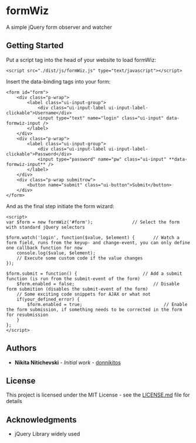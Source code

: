 # formWiz
A simple jQuery form observer and watcher

## Getting Started

Put a script tag into the head of your website to load formWiz:

	<script src="./dist/js/formWiz.js" type="text/javascript"></script>
	
Insert the data-binding tags into your form:

	<form id="form">
		<div class="p-wrap">
			<label class="ui-input-group">
				<div class="ui-input-label ui-input-label-clickable">Username</div>
				<input type="text" name="login" class="ui-input" data-formwiz-input />
			</label>
		</div>
		<div class="p-wrap">
			<label class="ui-input-group">
				<div class="ui-input-label ui-input-label-clickable">Password</div>
				<input type="password" name="pw" class="ui-input" **data-formwiz-input** />
			</label>
		</div>
		<div class="p-wrap submitrow">
			<button name="submit" class="ui-button">Submit</button>
		</div>
	</form>


And as the final step initiate the form wizard:

	<script>
	var $form = new formWiz('#form');				// Select the form with standard jQuery selectors
	
	$form.watch('login', function($value, $element) {		// Watch a form field, runs from the keyup- and change-event, you can only define one callback function for now
		console.log($value, $element);
		// Execute some custom code if the value changes
	});
	
	$form.submit = function() {							// Add a submit function (is run from the submit-event of the form)
		$form.enabled = false;								// Disable form submition (disables the submit-event of the form)
		// Some exciting code snippets for AJAX or what not
		if(your_defined_error) {
			$form.enabled = true;								// Enable the form submission, if something needs to be corrected in the form for resubmission
		}
	};
	</script>


## Authors

* **Nikita Nitichevski** - *Initial work* - [donnikitos](http://donnikitos.com)

## License

This project is licensed under the MIT License - see the [LICENSE.md](LICENSE.md) file for details

## Acknowledgments

* jQuery Library widely used
